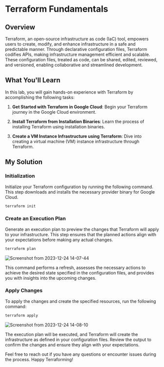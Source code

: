 # Terraform Fundamentals

## Overview

Terraform, an open-source infrastructure as code (IaC) tool, empowers users to create, modify, and enhance infrastructure in a safe and predictable manner. Through declarative configuration files, Terraform codifies APIs, making infrastructure management efficient and scalable. These configuration files, treated as code, can be shared, edited, reviewed, and versioned, enabling collaborative and streamlined development.

## What You'll Learn

In this lab, you will gain hands-on experience with Terraform by accomplishing the following tasks:

1. **Get Started with Terraform in Google Cloud**: Begin your Terraform journey in the Google Cloud environment.

2. **Install Terraform from Installation Binaries**: Learn the process of installing Terraform using installation binaries.

3. **Create a VM Instance Infrastructure using Terraform**: Dive into creating a virtual machine (VM) instance infrastructure through Terraform.

## My Solution

### Initialization

Initialize your Terraform configuration by running the following command. This step downloads and installs the necessary provider binary for Google Cloud.

```bash
terraform init
```

### Create an Execution Plan

Generate an execution plan to preview the changes that Terraform will apply to your infrastructure. This step ensures that the planned actions align with your expectations before making any actual changes.

```bash
terraform plan
```
![Screenshot from 2023-12-24 14-07-44](https://github.com/Dev0psKing/Google-Cloud-Hands_On/assets/99263767/3a6bb753-ba2f-4c7c-a7e8-7e239882fc38)

This command performs a refresh, assesses the necessary actions to achieve the desired state specified in the configuration files, and provides you with insights into the upcoming changes.

### Apply Changes

To apply the changes and create the specified resources, run the following command:

```bash
terraform apply
```
![Screenshot from 2023-12-24 14-08-10](https://github.com/Dev0psKing/Google-Cloud-Hands_On/assets/99263767/c23762fe-9df4-439e-9157-c0a14df47110)

The execution plan will be executed, and Terraform will create the infrastructure as defined in your configuration files. Review the output to confirm the changes and ensure they align with your expectations.

Feel free to reach out if you have any questions or encounter issues during the process. Happy Terraforming!
